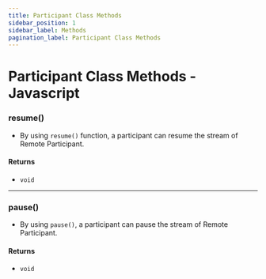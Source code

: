 ```yaml
---
title: Participant Class Methods
sidebar_position: 1
sidebar_label: Methods
pagination_label: Participant Class Methods
---
```


# Participant Class Methods - Javascript

<div class="sdk-api-ref-only-h4">

### resume()

- By using `resume()` function, a participant can resume the stream of Remote Participant.

#### Returns

- `void`

---

### pause()

- By using `pause()`, a participant can pause the stream of Remote Participant.

#### Returns

- `void`

</div>
